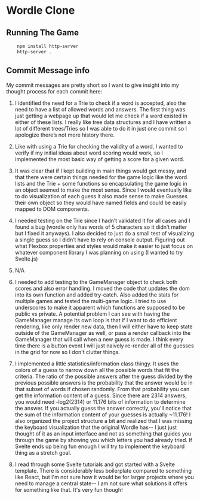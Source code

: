 # Wordle Clone

## Running The Game

```bash
    npm install http-server
    http-server .
```

## Commit Message info

My commit messages are pretty short so I want to give insight into my thought process for each commit here:

1. I identified the need for a Trie to check if a word is accepted, also the need to have a list of allowed words and answers. The first thing was just getting a webpage up that would let me check if a word existed in either of these lists. I really like tree data structures and I have written a lot of different trees/Tries so I was able to do it in just one commit so I apologize there’s not more history there.

2. Like with using a Trie for checking the validity of a word, I wanted to verify if my initial ideas about word scoring would work, so I implemented the most basic way of getting a score for a given word.

3. It was clear that if I kept building in main things would get messy, and that there were certain things needed for the game logic like the word lists and the Trie + some functions so encapsulating the game logic in an object seemed to make the most sense. Since I would eventually like to do visualization of each guess it also made sense to make Guesses their own object so they would have named fields and could be easily mapped to DOM components.

4. I needed testing on the Trie since I hadn’t validated it for all cases and I found a bug (wordle only has words of 5 characters so it didn’t matter but I fixed it anyways). I also decided to just do a small test of visualizing a single guess so I didn’t have to rely on console output. Figuring out what Flexbox properties and styles would make it easier to just focus on whatever component library I was planning on using (I wanted to try Svelte.js)

5. N/A

6. I needed to add testing to the GameManager object to check both scores and also error handling. I moved the code that updates the dom into its own function and added try-catch. Also added the stats for multiple games and tested the multi-game logic. I tried to use underscores to make it apparent which functions are supposed to be public vs private. A potential problem I can see with having the GameManager manage its own loop is that if I want to do efficient rendering, like only render new data, then I will either have to keep state outside of the GameManager as well, or pass a render callback into the GameManager that will call when a new guess is made. I think every time there is a button event I will just naively re-render all of the guesses in the grid for now so I don't clutter things.

7. I implemented a little statistics/information class thingy. It uses the colors of a guess to narrow down all the possible words that fit the criteria. The ratio of the possible answers after the guess divided by the previous possible answers is the probability that the answer would be in that subset of words if chosen randomly. From that probability you can get the information content of a guess. Since there are 2314 answers, you would need -log2(2314) or 11.176 bits of information to determine the answer. If you actually guess the answer correctly, you'll notice that the sum of the information content of your guesses is actually ~11.176! I also organized the project structure a bit and realized that I was missing the keyboard visualization that the original Wordle has-- I just just thought of it as an input interface and not as something that guides you through the game by showing you which letters you had already tried. If Svelte ends up being fun enough I will try to implement the keyboard thing as a stretch goal.

8. I read through some Svelte tutorials and got started with a Svelte template. There is considerably less boilerplate compared to something like React, but I'm not sure how it would be for larger projects where you need to manage a central state-- I am not sure what solutions it offers for something like that. It's very fun though!


